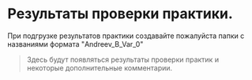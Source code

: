 # Результаты проверки практики.
При подгрузке результатов практики создавайте пожалуйста папки с названиями формата "Andreev_B_Var_0"
> Здесь будут появляться результаты проверки практик и некоторые дополнительные комментарии. 
